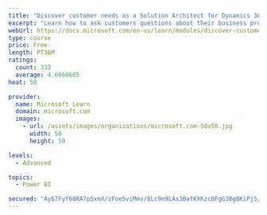 ```yaml
---
title: "Discover customer needs as a Solution Architect for Dynamics 365 and Power Platform"
excerpt: "Learn how to ask customers questions about their business processes and feature requirements to create a viable solution."
webUrl: https://docs.microsoft.com/en-us/learn/modules/discover-customer-needs/
type: course
price: Free
length: PT36M
ratings:
  count: 333
  average: 4.6666665
heat: 50

provider:
  name: Microsoft Learn
  domain: microsoft.com
  images:
    - url: /assets/images/organizations/microsoft.com-50x50.jpg
      width: 50
      height: 50

levels:
  - Advanced

topics:
  - Power BI

secured: "Ay67Fyf68RA7pSxmX/zFoe5viMmv/8Lc9m9LAs3BatKXKzc0FgG3BgBKiPj5/tPl4tgVb44FjlcpMFKWRj+WV50UYDZE/sTNgktqjQEqxOwqZuBKoJ1GPrm42sqLOV8h61VVEYqbIZOmJZpeYrGHxF68tppxdiWaXJfUpEu+8OcZDE6ulq8nfmnIj/eS/ukBhv158WGSYuHRGxvez0A8de/ezfoJL1WAOWYiWuoj6hoXTa09PMCGqQsKTO0pk/T7SGM1gSrlzrPo09ver8IqVfQGomxp8C8AeF2OgStx3WnE1snVAodY3LKyxxCqN4TFbvVw6GJmXENWPDTXT6PURM9lstrAV8exviA217BnPOcrOeQUZUgl+/XoxP2dmu1HRj5s7AoyfAfs6F5OcOyqPg==;PkjiloyMM+doNZ+C3vbHGg=="
---
```


